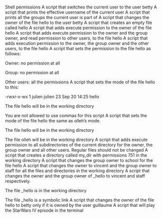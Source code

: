 Shell permissions
A script that switches the current user to the user betty
A script that prints the effective username of the current user
A script that prints all the groups the current user is part of
A script that changes the owner of the file hello to the user betty
A script that creates an empty file called hello
A script that adds execute permission to the owner of the file hello
A script that adds execute permission to the owner and the group owner, and read permission to other users, to the file hello
A script that adds execution permission to the owner, the group owner and the other users, to the file hello
A script that sets the permission to the file hello as follows:



Owner: no permission at all

Group: no permission at all

Other users: all the permissions
A script that sets the mode of the file hello to this:



-rwxr-x-wx 1 julien julien 23 Sep 20 14:25 hello

The file hello will be in the working directory

You are not allowed to use commas for this script
A script that sets the mode of the file hello the same as olleh’s mode.



The file hello will be in the working directory

The file olleh will be in the working directory
A script that adds execute permission to all subdirectories of the current directory for the owner, the group owner and all other users. Regular files should not be changed
A script that creates a directory called my_dir with permissions 751 in the working directory
A script that changes the group owner to school for the file hello
A script that changes the owner to vincent and the group owner to staff for all the files and directories in the working directory
A script that changes the owner and the group owner of _hello to vincent and staff respectively.



The file _hello is in the working directory

The file _hello is a symbolic link
A script that changes the owner of the file hello to betty only if it is owned by the user guillaume
A script that will play the StarWars IV episode in the terminal
